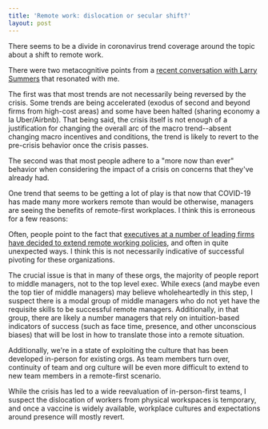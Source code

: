 ```yaml
---
title: 'Remote work: dislocation or secular shift?'
layout: post
---
```


There seems to be a divide in coronavirus trend coverage around the topic about a shift to remote work.

There were two metacognitive points from a [recent conversation with Larry Summers](https://www.youtube.com/watch?v=cZmRtQCR2ns) that resonated with me.

The first was that most trends are not necessarily being reversed by the crisis. Some trends are being accelerated (exodus of second and beyond firms from high-cost areas) and some have been halted (sharing economy a la Uber/Airbnb). That being said, the crisis itself is not enough of a justification for changing the overall arc of the macro trend--absent changing macro incentives and conditions, the trend is likely to revert to the pre-crisis behavior once the crisis passes.

The second was that most people adhere to a "more now than ever" behavior when considering the impact of a crisis on concerns that they've already had.

One trend that seems to be getting a lot of play is that now that COVID-19 has made many more workers remote than would be otherwise, managers are seeing the benefits of remote-first workplaces. I think this is erroneous for a few reasons:

Often, people point to the fact that [executives at a number of leading firms have decided to extend remote working policies](https://www.forbes.com/sites/jackkelly/2020/05/13/twitter-ceo-jack-dorsey-tells-employees-they-can-work-from-home-forever-before-you-celebrate-theres-a-catch/), and often in quite unexpected ways. I think this is not necessarily indicative of successful pivoting for these organizations.

The crucial issue is that in many of these orgs, the majority of people report to middle managers, not to the top level exec. While execs (and maybe even the top tier of middle managers) may believe wholeheartedly in this step, I suspect there is a modal group of middle managers who do not yet have the requisite skills to be successful remote managers. Additionally, in that group, there are likely a number managers that rely on intuition-based indicators of success (such as face time, presence, and other unconscious biases) that will be lost in how to translate those into a remote situation.

Additionally, we're in a state of exploiting the culture that has been developed in-person for existing orgs. As team members turn over, continuity of team and org culture will be even more difficult to extend to new team members in a remote-first scenario.

While the crisis has led to a wide reevaluation of in-person-first teams, I suspect the dislocation of workers from physical workspaces is temporary, and once a vaccine is widely available, workplace cultures and expectations around presence will mostly revert.